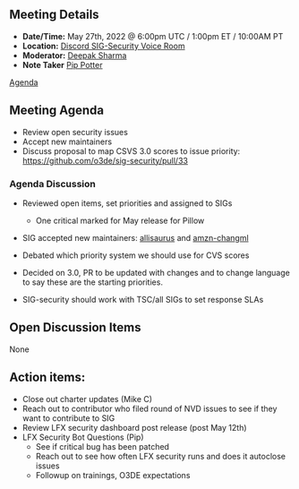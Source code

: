 ## Meeting Details

- **Date/Time:** May 27th, 2022 @ 6:00pm UTC / 1:00pm ET / 10:00AM PT
- **Location:** [Discord SIG-Security Voice Room](https://discord.gg/FDA3s4FBD2)
- **Moderator:** [Deepak Sharma](https://github.com/dshmz)
- **Note Taker** [Pip Potter](https://github.com/lmnr-pip)

[Agenda](https://github.com/o3de/sig-security/issues/34)

## Meeting Agenda
* Review open security issues
* Accept new maintainers
* Discuss proposal to map CSVS 3.0 scores to issue priority: https://github.com/o3de/sig-security/pull/33


### Agenda Discussion

* Reviewed open items, set priorities and assigned to SIGs
    * One critical marked for May release for Pillow

* SIG accepted new maintainers: [allisaurus](https://github.com/allisaurus) and [amzn-changml](https://github.com/amzn-changml)

* Debated which priority system we should use for CVS scores
* Decided on 3.0, PR to be updated with changes and to change language to say these are the starting priorities.
* SIG-security should work with TSC/all SIGs to set response SLAs

## Open Discussion Items
None

  
## Action items:
* Close out charter updates (Mike C)
* Reach out to contributor who filed round of NVD issues to see if they want to contribute to SIG
* Review LFX security dashboard post release (post May 12th)
* LFX Security Bot Questions (Pip)
    * See if critical bug has been patched 
    * Reach out to see how often LFX security runs and does it autoclose issues 
    * Followup on trainings, O3DE expectations


